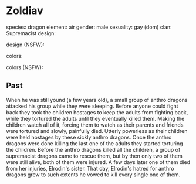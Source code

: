 # Zoldiav

species: dragon
element: air
gender: male
sexuality: gay (dom)
clan: Supremacist
design:

design (NSFW):

colors:

colors (NSFW):

## Past

When he was still yound (a few years old), a small group of anthro dragons attacked his group while they were sleeping. Before anyone could fight back they took the children hostages to keep the adults from fighting back, while they tortured the adults until they eventually killed them. Making the children watch all of it, forcing them to watch as their parents and friends were tortured and slowly, painfully died. Utterly powerless as their children were held hostages by these sickly anthro dragons. Once the anthro dragons were done killing the last one of the adults they started torturing the children. Before the anthro dragons killed all the children, a group of supremacist dragons came to rescue them, but by then only two of them were still alive, both of them were injured. A few days later one of them died from her injuries, Elrodin's sister.
That day, Elrodin's hatred for anthro dragons grew to such extents he vowed to kill every single one of them.
